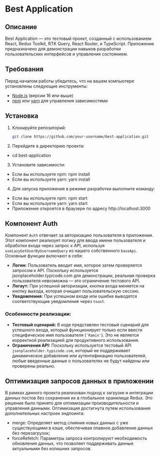 # Best Application

## Описание

Best Application — это тестовый проект, созданный с использованием React, Redux Toolkit, RTK Query, React Router, и TypeScript. Приложение предназначено для демонстрации навыков разработки пользовательских интерфейсов и управления состоянием.

## Требования

Перед началом работы убедитесь, что на вашем компьютере установлены следующие инструменты:

- [Node.js](https://nodejs.org/) (версии 16 или выше)
- [npm](https://www.npmjs.com/) или [yarn](https://yarnpkg.com/) для управления зависимостями

## Установка

1. Клонируйте репозиторий:
   ```bash
   git clone https://github.com/your-username/best-application.git
   
2. Перейдите в директорию проекта:
- cd best-application

3. Установите зависимости:
- Если вы используете npm: npm install 
- Если вы используете yarn: yarn install

4. Для запуска приложения в режиме разработки выполните команду:
- Если вы используете npm: npm start
- Если вы используете yarn: yarn start
- Приложение откроется в браузере по адресу http://localhost:3000


## Компонент Auth

Компонент `Auth` отвечает за авторизацию пользователя в приложении. Этот компонент реализует логику для ввода имени пользователя и обработки входа через запрос к API, используя `useLazyGetUserByUsernameQuery` из нашего собственного `baseApi`. Основные функции включают в себя:

- **Логин:** Пользователь вводит имя, которое затем проверяется запросом к API. Поскольку используется jsonplaceholder.typicode.com для демонстрации, реальная проверка пользователя невозможна — это ограничение тестового API.
- **Логаут:** При успешной авторизации, кнопка входа меняется на кнопку выхода, которая очищает пользовательскую сессию.
- **Уведомления:** При успешном входе или ошибке выводятся соответствующие уведомления через `toast`.

### Особенности реализации:
- **Тестовый сценарий:** В коде представлен тестовый сценарий для успешного входа, который функционирует только если ввести специфическое имя пользователя (`'Ramin'`). Это не является корректной реализацией для продуктивного использования.
- **Ограничения API:** Поскольку используется тестовый API `jsonplaceholder.typicode.com`, который не поддерживает динамическое добавление или аутентификацию пользователей, любые введенные данные о пользователях не будут найдены или проверены реально.


## Оптимизация запросов данных в приложении

В рамках данного проекта реализован подход к загрузке и интеграции данных постов без сохранения их в глобальное хранилище Redux. Это решение было принято для оптимизации производительности и управления данными. Оптимизация достигнута путем использования дополнительных настроек эндпоинта:

- merge: Определяет метод слияния новых данных с уже существующими в кэше, обеспечивая плавное добавление данных без перезагрузок;
- forceRefetch: Параметры запроса контролируют необходимость обновления данных, что позволяет поддерживать данные актуальными без излишних запросов.


